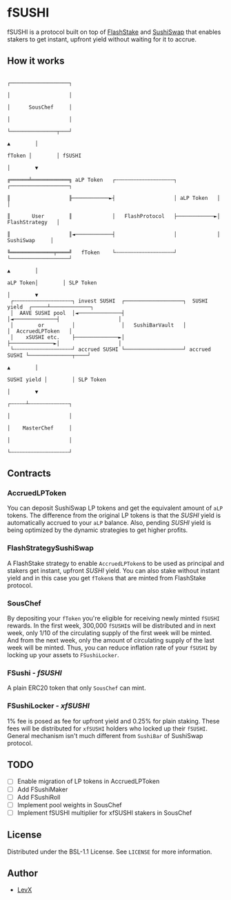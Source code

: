 # fSUSHI

fSUSHI is a protocol built on top of [FlashStake](http://flashstake.io/) and [SushiSwap](https://sushi.com) that enables stakers to get instant, upfront yield without waiting for it to accrue.

## How it works

```
                                                                         ┌───────────────────┐
                                                                         │                   │
                                                                         │      SousChef     │
                                                                         │                   │
                                                                         └───────────────┬───┘
                                                                                ▲        │
                                                                         fToken │        │ fSUSHI
                                                                                │        ▼
                                                                         ╔══════╧════════════╗ aLP Token   ┌╌╌╌╌╌╌╌╌╌╌╌╌╌╌╌╌╌╌╌┐             ┌───────────────────┐
                                                                         ║                   ╟────────────►┤                   │ aLP Token   │                   │
                                                                         ║       User        ║             │   FlashProtocol   ├────────────►│   FlashStrategy   │
                                                                         ║                   ║◄────────────┤                   │             │     SushiSwap     │
                                                                         ╚══════════════╤════╝   fToken    └╌╌╌╌╌╌╌╌╌╌╌╌╌╌╌╌╌╌╌┘             └───────────────────┘
                                                                               ▲        │
                                                                      aLP Token│        │ SLP Token
                                                                               │        ▼
 ┌╌╌╌╌╌╌╌╌╌╌╌╌╌╌╌╌╌╌╌┐ invest SUSHI  ┌───────────────────┐  SUSHI yield  ┌─────┴─────────────┐
 │  AAVE SUSHI pool  │◄──────────────┤                   │◄──────────────┤                   │
 │        or         │               │   SushiBarVault   │               │  AccruedLPToken   │
 │    xSUSHI etc.    ├──────────────►│                   ├──────────────►│                   │
 └╌╌╌╌╌╌╌╌╌╌╌╌╌╌╌╌╌╌╌┘ accrued SUSHI └───────────────────┘ accrued SUSHI └──────────────┬────┘
                                                                               ▲        │
                                                                   SUSHI yield │        │ SLP Token
                                                                               │        ▼
                                                                         ┌╌╌╌╌╌┴╌╌╌╌╌╌╌╌╌╌╌╌╌┐
                                                                         │                   │
                                                                         │    MasterChef     │
                                                                         │                   │
                                                                         └╌╌╌╌╌╌╌╌╌╌╌╌╌╌╌╌╌╌╌┘
```

## Contracts

### AccruedLPToken

You can deposit SushiSwap LP tokens and get the equivalent amount of `aLP` tokens. The difference from the original LP tokens is that the _SUSHI_ yield is automatically accrued to your `aLP` balance. Also, pending _SUSHI_ yield is being optimized by the dynamic strategies to get higher profits.

### FlashStrategySushiSwap

A FlashStake strategy to enable `AccruedLPToken`s to be used as principal and stakers get instant, upfront _SUSHI_ yield.
You can also stake without instant yield and in this case you get `fToken`s that are minted from FlashStake protocol.

### SousChef

By depositing your `fToken` you're eligible for receiving newly minted `fSUSHI` rewards. In the first week, 300,000 `fSUSHI`s will be distributed and in next week, only 1/10 of the circulating supply of the first week will be minted. And from the next week, only the amount of circulating supply of the last week will be minted.
Thus, you can reduce inflation rate of your `fSUSHI` by locking up your assets to `FSushiLocker`.

### FSushi - _fSUSHI_

A plain ERC20 token that only `SousChef` can mint.

### FSushiLocker - _xfSUSHI_

1% fee is posed as fee for upfront yield and 0.25% for plain staking. These fees will be distributed for `xfSUSHI` holders who locked up their `fSUSHI`. General mechanism isn't much different from `SushiBar` of SushiSwap protocol.

## TODO

- [ ] Enable migration of LP tokens in AccruedLPToken
- [ ] Add FSushiMaker
- [ ] Add FSushiRoll
- [ ] Implement pool weights in SousChef
- [ ] Implement fSUSHI multiplier for xfSUSHI stakers in SousChef

## License

Distributed under the BSL-1.1 License. See `LICENSE` for more information.

## Author

- [LevX](https://twitter.com/LEVXeth/)

